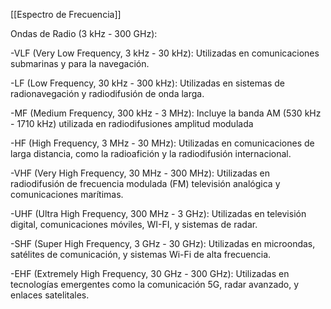 [[Espectro de Frecuencia]]

Ondas de Radio (3 kHz - 300 GHz):

-VLF (Very Low Frequency, 3 kHz - 30 kHz): Utilizadas en comunicaciones submarinas y para la navegación.

-LF (Low Frequency, 30 kHz - 300 kHz): Utilizadas en sistemas de radionavegación y radiodifusión de onda larga.

-MF (Medium Frequency, 300 kHz - 3 MHz): Incluye la banda AM (530 kHz - 1710 kHz) utilizada en radiodifusiones amplitud modulada

-HF (High Frequency, 3 MHz - 30 MHz): Utilizadas en comunicaciones de larga distancia, como la radioafición y la radiodifusión internacional.

-VHF (Very High Frequency, 30 MHz - 300 MHz): Utilizadas en radiodifusión de frecuencia modulada (FM) televisión analógica y comunicaciones marítimas.

-UHF (Ultra High Frequency, 300 MHz - 3 GHz): Utilizadas en televisión digital, comunicaciones móviles, WI-FI, y sistemas de radar.

-SHF (Super High Frequency, 3 GHz - 30 GHz): Utilizadas en microondas, satélites de comunicación, y sistemas Wi-Fi de alta frecuencia.

-EHF (Extremely High Frequency, 30 GHz - 300 GHz): Utilizadas en tecnologías emergentes como la comunicación 5G, radar avanzado, y enlaces satelitales.
